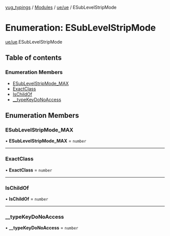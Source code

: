 [yug_typings](../README.md) / [Modules](../modules.md) / [ue/ue](../modules/ue_ue.md) / ESubLevelStripMode

# Enumeration: ESubLevelStripMode

[ue/ue](../modules/ue_ue.md).ESubLevelStripMode

## Table of contents

### Enumeration Members

- [ESubLevelStripMode\_MAX](ue_ue.ESubLevelStripMode.md#esublevelstripmode_max)
- [ExactClass](ue_ue.ESubLevelStripMode.md#exactclass)
- [IsChildOf](ue_ue.ESubLevelStripMode.md#ischildof)
- [\_\_typeKeyDoNoAccess](ue_ue.ESubLevelStripMode.md#__typekeydonoaccess)

## Enumeration Members

### ESubLevelStripMode\_MAX

• **ESubLevelStripMode\_MAX** = `number`

___

### ExactClass

• **ExactClass** = `number`

___

### IsChildOf

• **IsChildOf** = `number`

___

### \_\_typeKeyDoNoAccess

• **\_\_typeKeyDoNoAccess** = `number`

